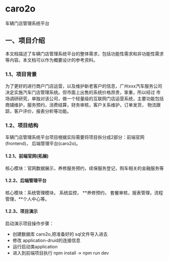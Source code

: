 # caro2o
车辆门店管理系统平台
## 一、项目介绍

本文档描述了车辆门店管理系统平台的整体需求，包括功能性需求和非功能性需求等内容。本文档可以作为概要设计的参考资料。

### 1.1、项目背景

为了更好的进行商户门店运营，以及维护新老客户的信息，广州xxx汽车服务公司决定实施汽车门店管理系统。但市面上出售的系统价格昂贵，笨重，所以经过
市场调研研究，单独对该公司，做一个轻量级的互联网门店运营系统，主要功能包括商铺维护，服务预约，消费结算，财务审核，客户关系维护，订单发货，
物流跟踪，客户评价，报表分析等功能。

### 1.2、项目结构

车辆门店管理系统平台项目根据实际需要将项目拆分成2部分：前端官网(frontend)， 后端管理平台(caro2o)。

#### 1.2.1、前端官网(拓展)

核心模块：官网数据展示，养修服务预约，续保服务登记，购车相关的金融服务等

#### 1.2.2、后端管理平台

核心模块：系统管理模块， 系统监控， **养修预约， 套餐审核，报表管理，流程管理，**个人中心等。

#### 1.2.3、项目演示

启动演示项目操作步骤：
- 创建数据库 caro2o,把准备好的 sql文件导入进去
- 修改 application-druid的连接信息
- 运行启动类application
- 进入到前端项目执行 npm install -> npm run dev
